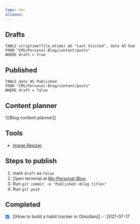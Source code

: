 ```yaml
---
tags: moc
aliases: 
---
```


## Drafts
```dataview
TABLE striptime(file.mtime) AS "Last Visited", date AS Due
FROM "CMS/Personal-Blog/content/posts"
WHERE draft = true
```

## Published
```dataview
TABLE date AS Published
FROM "CMS/Personal-Blog/content/posts"
WHERE draft = false
```


## Content planner
![[Blog content planner]]

## Tools
- [Image Resizer](http://www.simpleimageresizer.com)

## Steps to publish
1. mark `draft` as `false`
2. Open terminal at [My-Personal-Blog](hook://file/0wmQCwNLD?p=RG9jdW1lbnRzL1ZhdWx0&n=My-Personal-Blog)
3. Run `git commit -m "Published <blog title>"`
4. Run `git push`


## Completed
- [x] [[How to build a habit tracker in Obsidian]] ✅ 2021-07-17